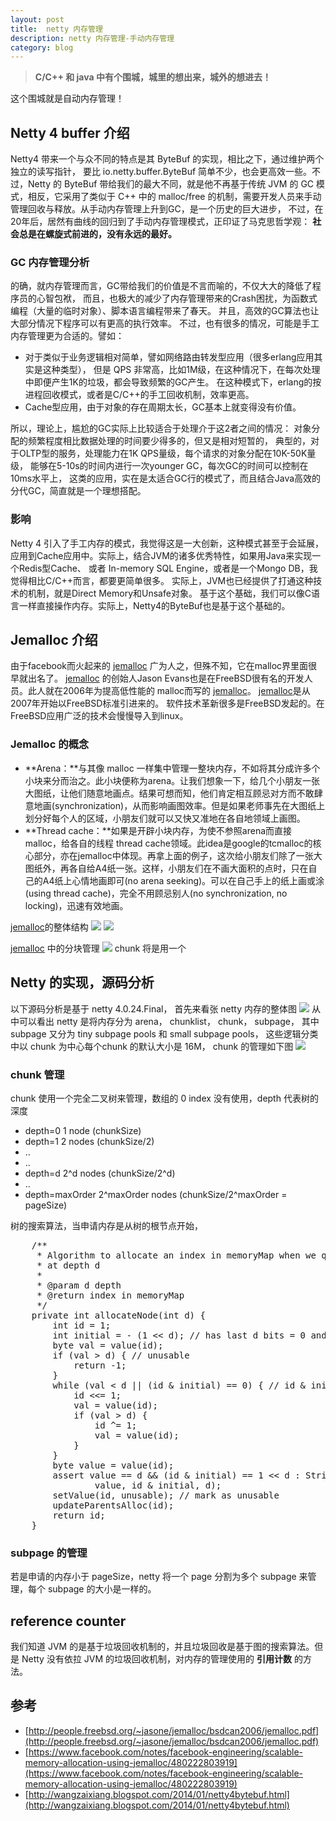 ```yaml
---
layout: post
title:  netty 内存管理
description: netty 内存管理-手动内存管理
category: blog
---
```

>**C/C++ 和 java 中有个围城，城里的想出来，城外的想进去！**

这个围城就是自动内存管理！

## Netty 4 buffer 介绍
Netty4 带来一个与众不同的特点是其 ByteBuf 的实现，相比之下，通过维护两个独立的读写指针，
要比 io.netty.buffer.ByteBuf 简单不少，也会更高效一些。不过，Netty 的 ByteBuf
带给我们的最大不同，就是他不再基于传统 JVM 的 GC 模式，相反，它采用了类似于 C++ 中的 malloc/free
的机制，需要开发人员来手动管理回收与释放。从手动内存管理上升到GC，是一个历史的巨大进步，
不过，在20年后，居然有曲线的回归到了手动内存管理模式，正印证了马克思哲学观：
**社会总是在螺旋式前进的，没有永远的最好。**

### GC 内存管理分析
的确，就内存管理而言，GC带给我们的价值是不言而喻的，不仅大大的降低了程序员的心智包袱，
而且，也极大的减少了内存管理带来的Crash困扰，为函数式编程（大量的临时对象）、脚本语言编程带来了春天。
并且，高效的GC算法也让大部分情况下程序可以有更高的执行效率。
不过，也有很多的情况，可能是手工内存管理更为合适的。譬如：

- 对于类似于业务逻辑相对简单，譬如网络路由转发型应用（很多erlang应用其实是这种类型），
但是 QPS 非常高，比如1M级，在这种情况下，在每次处理中即便产生1K的垃圾，都会导致频繁的GC产生。
在这种模式下，erlang的按进程回收模式，或者是C/C++的手工回收机制，效率更高。
- Cache型应用，由于对象的存在周期太长，GC基本上就变得没有价值。

所以，理论上，尴尬的GC实际上比较适合于处理介于这2者之间的情况：
对象分配的频繁程度相比数据处理的时间要少得多的，但又是相对短暂的，
典型的，对于OLTP型的服务，处理能力在1K QPS量级，每个请求的对象分配在10K-50K量级，
能够在5-10s的时间内进行一次younger GC，每次GC的时间可以控制在10ms水平上，
这类的应用，实在是太适合GC行的模式了，而且结合Java高效的分代GC，简直就是一个理想搭配。

### 影响
Netty 4 引入了手工内存的模式，我觉得这是一大创新，这种模式甚至于会延展，
应用到Cache应用中。实际上，结合JVM的诸多优秀特性，如果用Java来实现一个Redis型Cache、
或者 In-memory SQL Engine，或者是一个Mongo DB，我觉得相比C/C++而言，都要更简单很多。
实际上，JVM也已经提供了打通这种技术的机制，就是Direct Memory和Unsafe对象。
基于这个基础，我们可以像C语言一样直接操作内存。实际上，Netty4的ByteBuf也是基于这个基础的。

## Jemalloc 介绍
由于facebook而火起来的 [jemalloc][] 广为人之，但殊不知，它在malloc界里面很早就出名了。
 [jemalloc][] 的创始人Jason Evans也是在FreeBSD很有名的开发人员。此人就在2006年为提高低性能的
malloc而写的 [jemalloc][]。 [jemalloc][]是从2007年开始以FreeBSD标准引进来的。
软件技术革新很多是FreeBSD发起的。在FreeBSD应用广泛的技术会慢慢导入到linux。

### Jemalloc 的概念

- **Arena：**与其像 malloc 一样集中管理一整块内存，不如将其分成许多个小块来分而治之。此小块便称为arena。让我们想象一下，给几个小朋友一张大图纸，让他们随意地画点。结果可想而知，他们肯定相互顾忌对方而不敢肆意地画(synchronization)，从而影响画图效率。但是如果老师事先在大图纸上划分好每个人的区域，小朋友们就可以又快又准地在各自地领域上画图。
- **Thread cache：**如果是开辟小块内存，为使不参照arena而直接malloc，给各自的线程 thread cache领域。此idea是google的tcmalloc的核心部分，亦在jemalloc中体现。再拿上面的例子，这次给小朋友们除了一张大图纸外，再各自给A4纸一张。这样，小朋友们在不画大面积的点时，只在自己的A4纸上心情地画即可(no arena seeking)。可以在自己手上的纸上画或涂(using thread cache)，完全不用顾忌别人(no synchronization, no locking)，迅速有效地画。

[jemalloc][]的整体结构
![](http://7tsy8h.com1.z0.glb.clouddn.com/jmalloc_1.png)
![](http://7tsy8h.com1.z0.glb.clouddn.com/jmalloc_2.png)

[jemalloc][] 中的分块管理
![](http://7tsy8h.com1.z0.glb.clouddn.com/jmollac_chunk.png)
chunk 将是用一个

## Netty 的实现，源码分析
以下源码分析是基于 netty 4.0.24.Final， 首先来看张 netty 内存的整体图
![](http://7tsy8h.com1.z0.glb.clouddn.com/netty_view.png)
从中可以看出 netty 是将内存分为 arena， chunklist， chunk， subpage， 其中 subpage 又分为 tiny subpage pools 和 small subpage pools， 这些逻辑分类中以 chunk 为中心每个chunk 的默认大小是 16M， chunk 的管理如下图
![](http://7tsy8h.com1.z0.glb.clouddn.com/chunk_mangar.png)

### chunk 管理
chunk 使用一个完全二叉树来管理，数组的 0 index 没有使用，depth 代表树的深度

 * depth=0        1 node (chunkSize)
 * depth=1        2 nodes (chunkSize/2)
 * ..
 * ..
 * depth=d        2^d nodes (chunkSize/2^d)
 * ..
 * depth=maxOrder 2^maxOrder nodes (chunkSize/2^maxOrder = pageSize)

树的搜索算法，当申请内存是从树的根节点开始，

<pre>
	/**
     * Algorithm to allocate an index in memoryMap when we query for a free node
     * at depth d
     *
     * @param d depth
     * @return index in memoryMap
     */
    private int allocateNode(int d) {
        int id = 1;
        int initial = - (1 << d); // has last d bits = 0 and rest all = 1
        byte val = value(id);
        if (val > d) { // unusable
            return -1;
        }
        while (val < d || (id & initial) == 0) { // id & initial == 1 << d for all ids at depth d, for < d it is 0
            id <<= 1;
            val = value(id);
            if (val > d) {
                id ^= 1;
                val = value(id);
            }
        }
        byte value = value(id);
        assert value == d && (id & initial) == 1 << d : String.format("val = %d, id & initial = %d, d = %d",
                value, id & initial, d);
        setValue(id, unusable); // mark as unusable
        updateParentsAlloc(id);
        return id;
    }
</pre>

### subpage 的管理
若是申请的内存小于 pageSize，netty 将一个 page 分割为多个 subpage 来管理，每个 subpage 的大小是一样的。

## reference counter
我们知道 JVM 的是基于垃圾回收机制的，并且垃圾回收是基于图的搜索算法。但是 Netty 没有依拉 JVM 的垃圾回收机制，对内存的管理使用的 **引用计数** 的方法。


## 参考

- [http://people.freebsd.org/~jasone/jemalloc/bsdcan2006/jemalloc.pdf](http://people.freebsd.org/~jasone/jemalloc/bsdcan2006/jemalloc.pdf)
- [https://www.facebook.com/notes/facebook-engineering/scalable-memory-allocation-using-jemalloc/480222803919](https://www.facebook.com/notes/facebook-engineering/scalable-memory-allocation-using-jemalloc/480222803919)
- [http://wangzaixiang.blogspot.com/2014/01/netty4bytebuf.html](http://wangzaixiang.blogspot.com/2014/01/netty4bytebuf.html)


[-10]:    http://hushi55.github.io/  "-10"
[jemalloc]:   https://www.facebook.com/notes/facebook-engineering/scalable-memory-allocation-using-jemalloc/480222803919  "jemalloc"
